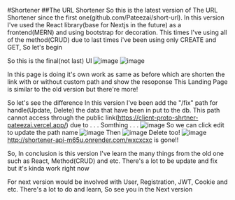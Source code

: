 #Shortener
##The URL Shortener
So this is the latest version of The URL Shortener since the first one(github.com/Pateezai/short-url). 
In this version I've used the React library(base for Nextjs in the future) as a frontend(MERN) and using bootstrap for decoration.
This times I've using all of the method(CRUD) due to last times i've been using only CREATE and GET,
So let's begin

So this is the final(not last) UI
![image](https://github.com/Pateezai/Shortener/assets/63127601/0785d1ed-ebe8-4ad7-a468-921ae08ae799)
![image](https://github.com/Pateezai/Shortener/assets/63127601/a704db52-5e18-452a-9c7f-a3afd2ea9838)

In this page is doing it's own work as same as before which are shorten the link with or without custom path and show the resoponse
This Landing Page is similar to the old version but there're more!

So let's see the difference
In this version I've been add the "/fix" path for handle(Update, Delete) the data that have been in put to the db.
This path cannot access through the public link(https://client-proto-shrtner-pateezai.vercel.app/) due to . . . Somthing . . .
![image](https://github.com/Pateezai/Shortener/assets/63127601/580cb12c-d8ee-4bd9-a692-bd67b8b7bd3e)
So we can click edit to update the path name
![image](https://github.com/Pateezai/Shortener/assets/63127601/40aa624a-adc7-41c0-a497-7bf776feddc3)
Then
![image](https://github.com/Pateezai/Shortener/assets/63127601/01746d57-5bff-4279-9346-1bbc7a8907b5)
Delete too!
![image](https://github.com/Pateezai/Shortener/assets/63127601/5a616994-393c-4629-83f4-9686cb705338)
http://shortener-api-m65u.onrender.com/wxcxcxc is gone!!

So, In conclusion is this version I've learn the many things from the old one such as React, Method(CRUD) and etc.
There's a lot to be update and fix but it's kinda work right now 

For next version would be involved with User, Registration, JWT, Cookie and etc. 
There's a lot to do and learn, So see you in the Next version


